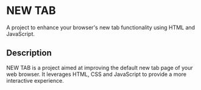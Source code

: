 # NEW TAB

A project to enhance your browser's new tab functionality using HTML and JavaScript.


## Description

NEW TAB is a project aimed at improving the default new tab page of your web browser. It leverages HTML, CSS and JavaScript to provide a more interactive experience.